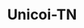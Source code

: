 ---
title: Unicoi-TN
slug: unicoi-tn
f_state:
- cms/state/tennessee.md
f_locations:
- cms/payday-loan/quick-cash-24910.md
- cms/payday-loan/unicoi-fast-cash-28058.md
- cms/payday-loan/unicoi-fast-cash-title-loans-28059.md
- cms/payday-loan/unicoi-fastcash-title-ln-llc-28060.md
updated-on: '2024-05-30T13:41:28.615Z'
created-on: '2024-05-30T13:41:28.615Z'
published-on: '2024-05-30T13:54:32.469Z'
f_city: Unicoi
layout: '[city].html'
tags: city
---